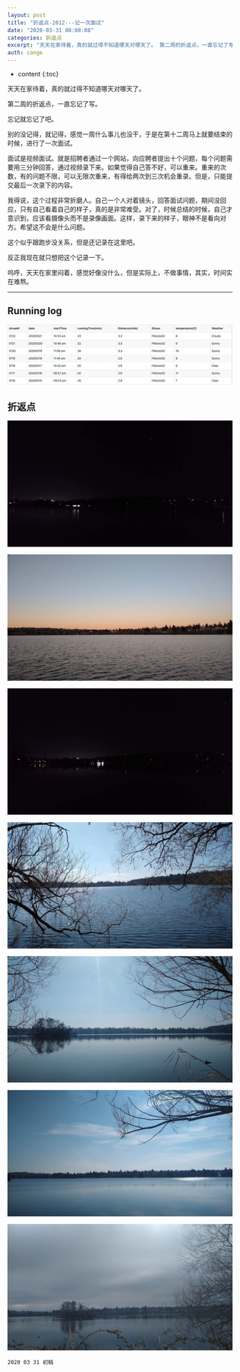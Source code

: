 ```yaml
---
layout: post
title: "折返点-2012---记一次面试"
date: "2020-03-31 08:08:08"
categories: 折返点
excerpt: "天天在家待着，真的就过得不知道哪天对哪天了。 第二周的折返点，一直忘记了写。 忘记就忘记了吧..."
auth: conge
---
```

* content
{:toc}

天天在家待着，真的就过得不知道哪天对哪天了。

第二周的折返点，一直忘记了写。

忘记就忘记了吧。

别的没记得，就记得，感觉一周什么事儿也没干，于是在第十二周马上就要结束的时候，进行了一次面试。

面试是视频面试。就是招聘者通过一个网站，向应聘者提出十个问题，每个问题需要用三分钟回答，通过视频录下来。如果觉得自己答不好，可以重来。重来的次数，有的问题不限，可以无限次重来，有得给两次到三次机会重录。但是，只能提交最后一次录下的内容。

我得说，这个过程非常折磨人。自己一个人对着镜头，回答面试问题，期间没回应，只有自己看着自己的样子，真的是非常难受。对了，时候总结的时候，自己才意识到，应该看摄像头而不是录像画面。这样，录下来的样子，眼神不是看向对方。希望这不会是什么问题。

这个似乎跟跑步没关系，但是还记录在这里吧。

反正我现在就只想把这个记录一下。

呜呼，天天在家里闷着，感觉好像没什么，但是实际上，不做事情，其实，时间实在难熬。

-------

## Running log
![Running log week 12, 2020](/assets/images/折返点/118382-0c8e3aff1314ffd2.png)

## 折返点

![20200315.jpg](/assets/images/折返点/118382-03f12de2e5d06a58.jpg)

![20200316.jpg](/assets/images/折返点/118382-8f71faf1128b30ac.jpg)

![20200317.jpg](/assets/images/折返点/118382-8359a9ba2adec752.jpg)

![20200318.jpg](/assets/images/折返点/118382-1b503c6ad985a57c.jpg)

![20200319.jpg](/assets/images/折返点/118382-c1e64fc60e091dd4.jpg)

![20200320.jpg](/assets/images/折返点/118382-77ff2163af250d9d.jpg)

![20200321.jpg](/assets/images/折返点/118382-203e8bb8ba0edd69.jpg)

```
2020 03 31 初稿
```
